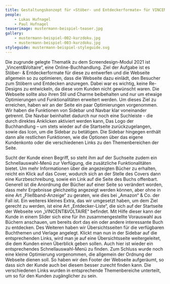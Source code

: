 ```yaml
---
title: Gestaltungskonzept für «Stöber- und Entdeckerformate» für VINCENT&VOLTAIRE
people:
    - Lukas Hufnagel
    - Paul Hufnagel
teaserimage: mustermann-beispiel-teaser.jpg
gallery:
    - mustermann-beispiel-002-kurzdoku.jpg
    - mustermann-beispiel-003-kurzdoku.jpg
styleguide: mustermann-beispiel-styleguide.svg
---
```


Die zugrunde gelegte Thematik zu dem Screendesign-Modul 2021 ist „Vincent&Voltaire“, eine Online-Buchhandlung. Ziel der Aufgabe ist es Stöber- & Entdeckerformate für diese zu entwerfen und die Webseite allgemein so zu optimieren, dass die Webseite dazu einlädt, den Besucher zum Stöbern und Entdecken anzuregen. Dabei war es wichtig, keine Re-Designs zu entwickeln, da diese vom Kunden nicht gewünscht waren. Die Webseite sollte also ihren Stil und Charme beibehalten und nur um etwaige Optimierungen und Funktionalitäten erweitert werden.
Um dieses Ziel zu erreichen, haben wir an der Seite ein paar Optimierungen vorgenommen. Wir haben die Funktionen von Sidebar und Navbar klar voneinander getrennt. Die Navbar beinhaltet dadurch nur noch eine Suchleiste - die durch direktes Anklicken aktiviert werden kann, Das Logo der Buchhandlung – um stets wieder auf die Startseite zurückzugelangen, sowie das Icon, um die Sidebar zu betätigen. Die Sidebar hingegen enthält dann alle restlichen Funktionen, wie die Optionen über das eigene Kundenkonto oder die verschiedenen Links zu den Themenbereichen der Seite. 

Sucht der Kunde einen Begriff, so steht ihm auf der Suchseite zudem ein Schnellauswahl-Menü zur Verfügung, die zusätzliche Funktionalitäten bietet. Um mehr Informationen über die angezeigten Bücher zu erhalten, reicht ein Klick auf das Cover, wodurch sich an der Stelle des Covers dann eine Kurzbeschreibung, sowie ein Link auf die Seite des Buchs offenbart. Generell ist die Anordnung der Bücher auf einer Seite so verändert worden, dass mehr Ergebnisse gleichzeitig angezeigt werden können, aber ohne in eine Art „Fließband-Anzeige“ zu geraten, wie dies bei „Amazon“ & Co. der Fall ist. 
Ein weiteres kleines Extra, das wir umgesetzt haben, um dem Ziel gerecht zu werden, ist eine Art „Entdecker-Liste“, die sich auf der Startseite der Webseite von „VINCENT&VOLTAIRE“ befindet. Mit Hilfe dieser kann der Kunde in einem Slider sich eine für ihn zusammengestellte Vorauswahl aus Büchern anschauen, um bereits dort das ein oder andere interessante Buch zu entdecken. 
Des Weiteren haben wir Übersichtsseiten für die verfügbaren Buchthemen und Verlage angelegt. Klickt man nun in der Sidebar auf die entsprechenden Links, wird man je auf eine Übersichtsseite weitergeleitet, die dem Kunden einen Überblick geben sollen. Auch hier ist wieder ein entsprechendes Schnellauswahl-Menü zu finden.
Zum Schluss wurde noch eine kleine Optimierung vorgenommen, die allgemein der Ordnung der Webseite dienen soll. So haben wir den Footer der Webseite aufgeräumt, so dass sich der Kunde auch bei diesem besser zurecht finden kann. Die verschiedenen Links wurden in entsprechende Themenbereiche unterteilt, um so für den Kunden zugänglicher zu sein. 
